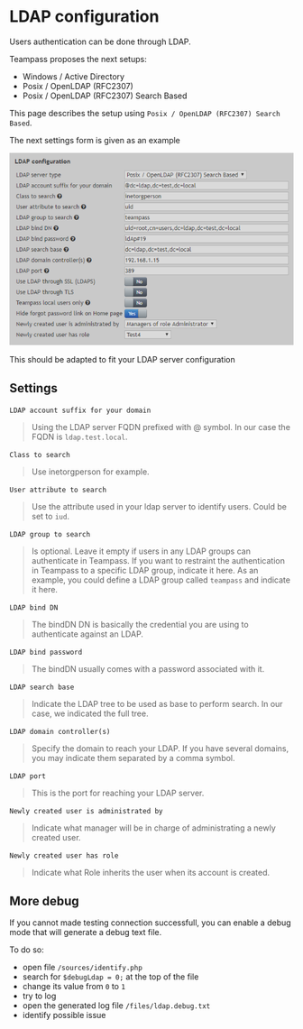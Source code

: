 # LDAP configuration

Users authentication can be done through LDAP.

Teampass proposes the next setups:
- Windows / Active Directory
- Posix / OpenLDAP (RFC2307)
- Posix / OpenLDAP (RFC2307) Search Based

This page describes the setup using `Posix / OpenLDAP (RFC2307) Search Based`.

The next settings form is given as an example

![Screenshot](../img/ins-ldap-1.png)

This should be adapted to fit your LDAP server configuration

## Settings

`LDAP account suffix for your domain`
> Using the LDAP server FQDN prefixed with @ symbol.
In our case the FQDN is `ldap.test.local`.

`Class to search`
> Use inetorgperson for example.

`User attribute to search`
> Use the attribute used in your ldap server to identify users. Could be set to `iud`.

`LDAP group to search`
> Is optional. Leave it empty if users in any LDAP groups can authenticate in Teampass.
If you want to restraint the authentication in Teampass to a specific LDAP group, indicate it here.
As an example, you could define a LDAP group called `teampass` and indicate it here.

`LDAP bind DN`
> The bindDN DN is basically the credential you are using to authenticate against an LDAP.

`LDAP bind password`
> The bindDN usually comes with a password associated with it.

`LDAP search base`
> Indicate the LDAP tree to be used as base to perform search.
In our case, we indicated the full tree.

`LDAP domain controller(s)`
> Specify the domain to reach your LDAP. If you have several domains, you may indicate them separated by a comma symbol.

`LDAP port`
> This is the port for reaching your LDAP server.

`Newly created user is administrated by`
> Indicate what manager will be in charge of administrating a newly created user.

`Newly created user has role`
> Indicate what Role inherits the user when its account is created.

## More debug

If you cannot made testing connection successfull, you can enable a debug mode that will generate a debug text file.

To do so:
- open file `/sources/identify.php`
- search for `$debugLdap = 0;` at the top of the file
- change its value from `0` to `1`
- try to log
- open the generated log file `/files/ldap.debug.txt`
- identify possible issue
